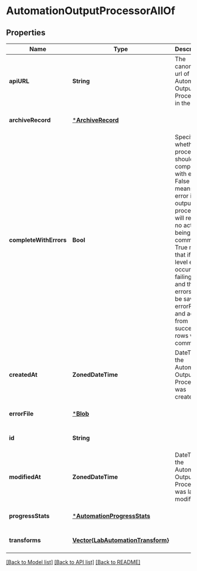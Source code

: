 # AutomationOutputProcessorAllOf


## Properties
Name | Type | Description | Notes
------------ | ------------- | ------------- | -------------
**apiURL** | **String** | The canonical url of the Automation Output Processor in the API. | [optional] [readonly] [default to nothing]
**archiveRecord** | [***ArchiveRecord**](ArchiveRecord.md) |  | [optional] [default to nothing]
**completeWithErrors** | **Bool** | Specifies whether file processing should complete with errors. False means any error in output file processing will result in no actions being committed. True means that if row-level errors occur, then failing rows and their errors will be saved to errorFile, and actions from successful rows will be committed. | [optional] [default to nothing]
**createdAt** | **ZonedDateTime** | DateTime the Automation Output Processor was created | [optional] [default to nothing]
**errorFile** | [***Blob**](Blob.md) |  | [optional] [default to nothing]
**id** | **String** |  | [optional] [default to nothing]
**modifiedAt** | **ZonedDateTime** | DateTime the Automation Output Processor was last modified | [optional] [default to nothing]
**progressStats** | [***AutomationProgressStats**](AutomationProgressStats.md) |  | [optional] [default to nothing]
**transforms** | [**Vector{LabAutomationTransform}**](LabAutomationTransform.md) |  | [optional] [default to nothing]


[[Back to Model list]](../README.md#models) [[Back to API list]](../README.md#api-endpoints) [[Back to README]](../README.md)


